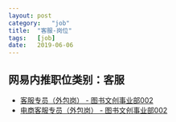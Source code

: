 ```yaml
---
layout:	post
category:	"job"
title:	"客服-岗位"
tags:	[job]
date:	2019-06-06
---
```

## 网易内推职位类别：客服
- [客服专员（外包岗） - 图书文创事业部002](http://mobile.bole.netease.com/bole/boleDetail?id=16216&employeeId=346f03c3cda5f04c&key=all)
- [电商客服专员（外包岗） - 图书文创事业部002](http://mobile.bole.netease.com/bole/boleDetail?id=16215&employeeId=346f03c3cda5f04c&key=all)
